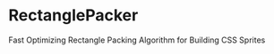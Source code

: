 RectanglePacker
===============

Fast Optimizing Rectangle Packing Algorithm for Building CSS Sprites
